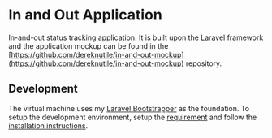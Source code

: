 # In and Out Application

In-and-out status tracking application.  It is built upon the [Laravel](http://laravel.com/) framework and the application mockup can be found in the [https://github.com/dereknutile/in-and-out-mockup](https://github.com/dereknutile/in-and-out-mockup) repository.

## Development

The virtual machine uses my [Laravel Bootstrapper](https://github.com/dereknutile/laravel-bootstrapper) as the foundation.  To setup the development environment, setup the [requirement](https://github.com/dereknutile/laravel-bootstrapper#requirements) and follow the [installation instructions](https://github.com/dereknutile/laravel-bootstrapper#installation).
